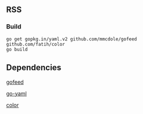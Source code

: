 ## RSS
### Build
```
go get gopkg.in/yaml.v2 github.com/mmcdole/gofeed github.com/fatih/color
go build
```
## Dependencies
[gofeed](https://github.com/mmcdole/gofeed)

[go-yaml](https://github.com/go-yaml/yaml)

[color](https://github.com/fatih/color)

